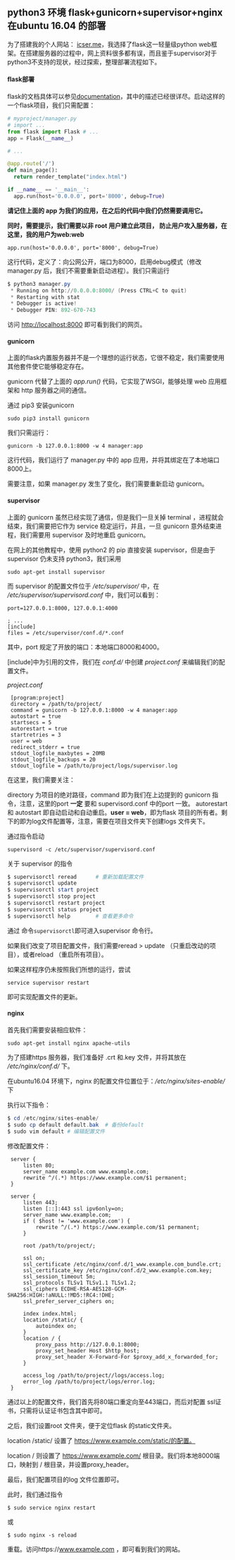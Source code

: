 ## python3 环境 flask+gunicorn+supervisor+nginx 在ubuntu 16.04 的部署

为了搭建我的个人网站：  [icser.me](https://www.icser.me)，我选择了flask这一轻量级python web框架。在搭建服务器的过程中，网上资料很多都有误，而且鉴于supervisor对于python3不支持的现状，经过探索，整理部署流程如下。

#### flask部署

flask的文档具体可以参见[documentation](http://flask.pocoo.org/docs/0.12/)，其中的描述已经很详尽。启动这样的一个flask项目，我们只需配置：

```python
# myproject/manager.py
# import ...
from flask import Flask # ...
app = Flask(__name__)

# ...

@app.route('/')
def main_page():
  return render_template("index.html")

if __name__ == '__main__':
  app.run(host='0.0.0.0', port='8000', debug=True)

```

**请记住上面的 app 为我们的应用，在之后的代码中我们仍然需要调用它。**

**同时，需要提示，我们需要以非 root 用户建立此项目， 防止用户攻入服务器，在这里，我的用户为web:web**

 `app.run(host='0.0.0.0', port='8000', debug=True)`

这行代码，定义了：向公网公开，端口为8000，启用debug模式（修改 manager.py 后，我们不需要重新启动进程）。我们只需运行

```powershell
$ python3 manager.py
 * Running on http://0.0.0.0:8000/ (Press CTRL+C to quit)
 * Restarting with stat
 * Debugger is active!
 * Debugger PIN: 892-670-743

```

访问 [http://localhost:8000](http://localhost:8000) 即可看到我们的网页。

#### gunicorn

上面的flask内置服务器并不是一个理想的运行状态，它很不稳定，我们需要使用其他套件使它能够稳定存在。

gunicorn 代替了上面的 *app.run()* 代码，它实现了WSGI，能够处理 web 应用框架和 http 服务器之间的通信。

通过 pip3 安装gunicorn

`sudo pip3 install gunicorn`

我们只需运行：

`gunicorn -b 127.0.0.1:8000 -w 4 manager:app`

这行代码，我们运行了 manager.py 中的 app 应用，并将其绑定在了本地端口8000上。

需要注意，如果 manager.py 发生了变化，我们需要重新启动 gunicorn。

#### supervisor

上面的 gunicorn 虽然已经实现了通信，但是我们一旦关掉 terminal ，进程就会结束，我们需要把它作为 service 稳定运行，并且，一旦 gunicorn 意外结束进程，我们需要用 supervisor 及时地重启 gunicorn。

在网上的其他教程中，使用 python2 的 pip 直接安装 supervisor，但是由于 supervisor 仍未支持 python3，我们采用

`sudo apt-get install supervisor`

而 supervisor 的配置文件位于 */etc/supervisor/* 中，在 */etc/supervisor/supervisord.conf* 中，我们可以看到：

```
port=127.0.0.1:8000, 127.0.0.1:4000

; ...
[include]
files = /etc/supervisor/conf.d/*.conf
```

其中，port 规定了开放的端口：本地端口8000和4000。

[include]中为引用的文件，我们在 *conf.d/* 中创建 *project.conf* 来编辑我们的配置文件。

*project.conf*

```
 [program:project]
 directory = /path/to/project/
 command = gunicorn -b 127.0.0.1:8000 -w 4 manager:app
 autostart = true
 startsecs = 5
 autorestart = true
 startretries = 3
 user = web
 redirect_stderr = true
 stdout_logfile_maxbytes = 20MB
 stdout_logfile_backups = 20
 stdout_logfile = /path/to/project/logs/supervisor.log
```

  在这里，我们需要关注：

directory 为项目的绝对路径，command 即为我们在上边提到的 gunicorn 指令，注意，这里的port **一定** 要和 supervisord.conf 中的port 一致。 autorestart 和 autostart 即自动启动和自动重启。**user = web**，即为flask 项目的所有者。剩下的即为log文件配置等，注意，需要在项目文件夹下创建logs 文件夹下。

通过指令启动

`supervisord -c /etc/supervisor/supervisord.conf`

关于 supervisor 的指令

```powershell
$ supervisorctl reread      # 重新加载配置文件
$ supervisorctl update
$ supervisorctl start project
$ supervisorctl stop project
$ supervisorctl restart project
$ supervisorctl status project
$ supervisorctl help        # 查看更多命令
```

通过	命令`supervisorctl`即可进入supervisor 命令行。

如果我们改变了项目配置文件，我们需要reread > update （只重启改动的项目），或者reload （重启所有项目）。

如果这样程序仍未按照我们所想的运行，尝试 

`service supervisor restart`

即可实现配置文件的更新。

#### nginx

首先我们需要安装相应软件：

`sudo apt-get install nginx apache-utils`

为了搭建https 服务器，我们准备好 .crt 和.key 文件，并将其放在 */etc/nginx/conf.d/* 下。

在ubuntu16.04 环境下，nginx 的配置文件位置位于：*/etc/nginx/sites-enable/* 下

执行以下指令：

```powershell
$ cd /etc/nginx/sites-enable/
$ sudo cp default default.bak  # 备份default
$ sudo vim default # 编辑配置文件
```

修改配置文件：

```
 server {
     listen 80;
     server_name example.com www.example.com;
     rewrite ^/(.*) https://www.example.com/$1 permanent;
 }
 
 server {
     listen 443;
     listen [::]:443 ssl ipv6only=on;
     server_name www.example.com;
     if ( $host != 'www.example.com') {
         rewrite ^/(.*) https://www.example.com/$1 permanent;
     }
     
     root /path/to/project/;
     
     ssl on;
     ssl_certificate /etc/nginx/conf.d/1_www.example.com_bundle.crt;
     ssl_certificate_key /etc/nginx/conf.d/2_www.example.com.key;
     ssl_session_timeout 5m;
     ssl_protocols TLSv1 TLSv1.1 TLSv1.2;
     ssl_ciphers ECDHE-RSA-AES128-GCM-SHA256:HIGH:!aNULL:!MD5:!RC4:!DHE;
     ssl_prefer_server_ciphers on;
     
     index index.html;
     location /static/ {
         autoindex on;
     }
     location / {
         proxy_pass http://127.0.0.1:8000;
         proxy_set_header Host $http_host;
         proxy_set_header X-Forward-For $proxy_add_x_forwarded_for;
     }
     
     access_log /path/to/project//logs/access.log;
     error_log /path/to/project/logs/error.log;
 }
```

通过以上的配置文件，我们首先将80端口重定向至443端口，而后对配置 ssl证书，只需将认证证书包含其中即可。

之后，我们设置root 文件夹，便于定位flask 的static文件夹。

location /static/ 设置了 https://www.example.com/static/的配置。

location / 则设置了 https://www.example.com/ 根目录。我们将本地8000端口，映射到 / 根目录，并设置proxy_header。

最后，我们配置项目的log 文件位置即可。

此时，我们通过指令

`$ sudo service nginx restart`

或

`$ sudo nginx -s reload`

重载。访问https://www.example.com ，即可看到我们的网站。

